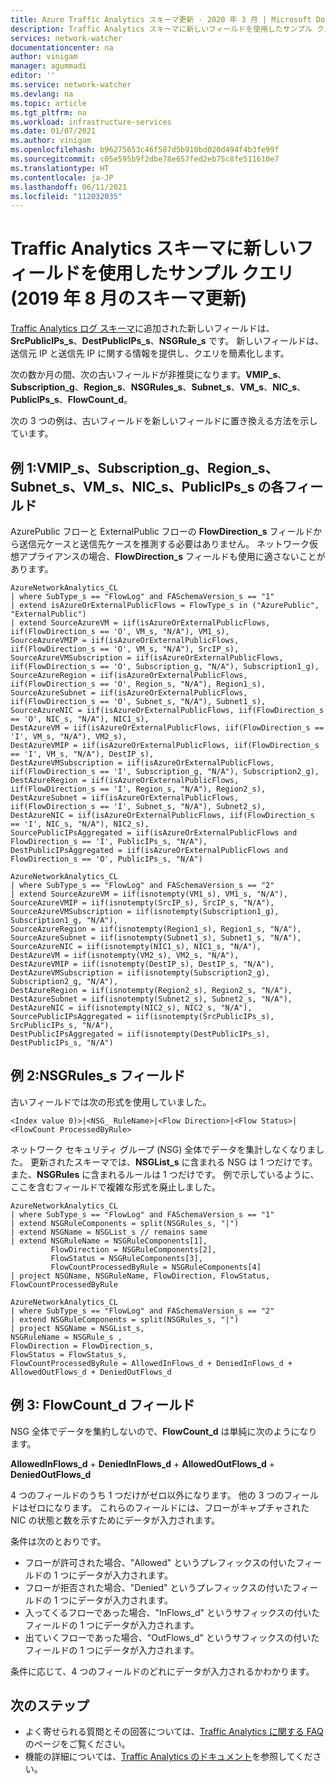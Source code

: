 ```yaml
---
title: Azure Traffic Analytics スキーマ更新 - 2020 年 3 月 | Microsoft Docs
description: Traffic Analytics スキーマに新しいフィールドを使用したサンプル クエリ。
services: network-watcher
documentationcenter: na
author: vinigam
manager: agummadi
editor: ''
ms.service: network-watcher
ms.devlang: na
ms.topic: article
ms.tgt_pltfrm: na
ms.workload: infrastructure-services
ms.date: 01/07/2021
ms.author: vinigam
ms.openlocfilehash: b96275653c46f587d5b910bd020d494f4b3fe99f
ms.sourcegitcommit: c05e595b9f2dbe78e657fed2eb75c8fe511610e7
ms.translationtype: HT
ms.contentlocale: ja-JP
ms.lasthandoff: 06/11/2021
ms.locfileid: "112032035"
---
```

# <a name="sample-queries-with-new-fields-in-the-traffic-analytics-schema-august-2019-schema-update"></a>Traffic Analytics スキーマに新しいフィールドを使用したサンプル クエリ (2019 年 8 月のスキーマ更新)

[Traffic Analytics ログ スキーマ](./traffic-analytics-schema.md)に追加された新しいフィールドは、**SrcPublicIPs_s**、**DestPublicIPs_s**、**NSGRule_s** です。 新しいフィールドは、送信元 IP と送信先 IP に関する情報を提供し、クエリを簡素化します。

次の数か月の間、次の古いフィールドが非推奨になります。**VMIP_s**、**Subscription_g**、**Region_s**、**NSGRules_s**、**Subnet_s**、**VM_s**、**NIC_s**、**PublicIPs_s**、**FlowCount_d**。

次の 3 つの例は、古いフィールドを新しいフィールドに置き換える方法を示しています。

## <a name="example-1-vmip_s-subscription_g-region_s-subnet_s-vm_s-nic_s-and-publicips_s-fields"></a>例 1:VMIP_s、Subscription_g、Region_s、Subnet_s、VM_s、NIC_s、PublicIPs_s の各フィールド

AzurePublic フローと ExternalPublic フローの **FlowDirection_s** フィールドから送信元ケースと送信先ケースを推測する必要はありません。 ネットワーク仮想アプライアンスの場合、**FlowDirection_s** フィールドも使用に適さないことがあります。

```Old Kusto query
AzureNetworkAnalytics_CL
| where SubType_s == "FlowLog" and FASchemaVersion_s == "1"
| extend isAzureOrExternalPublicFlows = FlowType_s in ("AzurePublic", "ExternalPublic")
| extend SourceAzureVM = iif(isAzureOrExternalPublicFlows, iif(FlowDirection_s == 'O', VM_s, "N/A"), VM1_s),
SourceAzureVMIP = iif(isAzureOrExternalPublicFlows, iif(FlowDirection_s == 'O', VM_s, "N/A"), SrcIP_s),
SourceAzureVMSubscription = iif(isAzureOrExternalPublicFlows, iif(FlowDirection_s == 'O', Subscription_g, "N/A"), Subscription1_g),
SourceAzureRegion = iif(isAzureOrExternalPublicFlows, iif(FlowDirection_s == 'O', Region_s, "N/A"), Region1_s),
SourceAzureSubnet = iif(isAzureOrExternalPublicFlows, iif(FlowDirection_s == 'O', Subnet_s, "N/A"), Subnet1_s),
SourceAzureNIC = iif(isAzureOrExternalPublicFlows, iif(FlowDirection_s == 'O', NIC_s, "N/A"), NIC1_s),
DestAzureVM = iif(isAzureOrExternalPublicFlows, iif(FlowDirection_s == 'I', VM_s, "N/A"), VM2_s),
DestAzureVMIP = iif(isAzureOrExternalPublicFlows, iif(FlowDirection_s == 'I', VM_s, "N/A"), DestIP_s),
DestAzureVMSubscription = iif(isAzureOrExternalPublicFlows, iif(FlowDirection_s == 'I', Subscription_g, "N/A"), Subscription2_g),
DestAzureRegion = iif(isAzureOrExternalPublicFlows, iif(FlowDirection_s == 'I', Region_s, "N/A"), Region2_s),
DestAzureSubnet = iif(isAzureOrExternalPublicFlows, iif(FlowDirection_s == 'I', Subnet_s, "N/A"), Subnet2_s),
DestAzureNIC = iif(isAzureOrExternalPublicFlows, iif(FlowDirection_s == 'I', NIC_s, "N/A"), NIC2_s),
SourcePublicIPsAggregated = iif(isAzureOrExternalPublicFlows and FlowDirection_s == 'I', PublicIPs_s, "N/A"),
DestPublicIPsAggregated = iif(isAzureOrExternalPublicFlows and FlowDirection_s == 'O', PublicIPs_s, "N/A")
```


```New Kusto query
AzureNetworkAnalytics_CL
| where SubType_s == "FlowLog" and FASchemaVersion_s == "2"
| extend SourceAzureVM = iif(isnotempty(VM1_s), VM1_s, "N/A"),
SourceAzureVMIP = iif(isnotempty(SrcIP_s), SrcIP_s, "N/A"),
SourceAzureVMSubscription = iif(isnotempty(Subscription1_g), Subscription1_g, "N/A"),
SourceAzureRegion = iif(isnotempty(Region1_s), Region1_s, "N/A"),
SourceAzureSubnet = iif(isnotempty(Subnet1_s), Subnet1_s, "N/A"),
SourceAzureNIC = iif(isnotempty(NIC1_s), NIC1_s, "N/A"),
DestAzureVM = iif(isnotempty(VM2_s), VM2_s, "N/A"),
DestAzureVMIP = iif(isnotempty(DestIP_s), DestIP_s, "N/A"),
DestAzureVMSubscription = iif(isnotempty(Subscription2_g), Subscription2_g, "N/A"),
DestAzureRegion = iif(isnotempty(Region2_s), Region2_s, "N/A"),
DestAzureSubnet = iif(isnotempty(Subnet2_s), Subnet2_s, "N/A"),
DestAzureNIC = iif(isnotempty(NIC2_s), NIC2_s, "N/A"),
SourcePublicIPsAggregated = iif(isnotempty(SrcPublicIPs_s), SrcPublicIPs_s, "N/A"),
DestPublicIPsAggregated = iif(isnotempty(DestPublicIPs_s), DestPublicIPs_s, "N/A")
```

## <a name="example-2-nsgrules_s-field"></a>例 2:NSGRules_s フィールド

古いフィールドでは次の形式を使用していました。

`<Index value 0)>|<NSG_ RuleName>|<Flow Direction>|<Flow Status>|<FlowCount ProcessedByRule>`

ネットワーク セキュリティ グループ (NSG) 全体でデータを集計しなくなりました。 更新されたスキーマでは、**NSGList_s** に含まれる NSG は 1 つだけです。 また、**NSGRules** に含まれるルールは 1 つだけです。 例で示しているように、ここを含むフィールドで複雑な形式を廃止しました。

```Old Kusto query
AzureNetworkAnalytics_CL
| where SubType_s == "FlowLog" and FASchemaVersion_s == "1"
| extend NSGRuleComponents = split(NSGRules_s, "|")
| extend NSGName = NSGList_s // remains same
| extend NSGRuleName = NSGRuleComponents[1],
         FlowDirection = NSGRuleComponents[2],
         FlowStatus = NSGRuleComponents[3],
         FlowCountProcessedByRule = NSGRuleComponents[4]
| project NSGName, NSGRuleName, FlowDirection, FlowStatus, FlowCountProcessedByRule
```

```New Kusto query
AzureNetworkAnalytics_CL
| where SubType_s == "FlowLog" and FASchemaVersion_s == "2"
| extend NSGRuleComponents = split(NSGRules_s, "|")
| project NSGName = NSGList_s,
NSGRuleName = NSGRule_s ,
FlowDirection = FlowDirection_s,
FlowStatus = FlowStatus_s,
FlowCountProcessedByRule = AllowedInFlows_d + DeniedInFlows_d + AllowedOutFlows_d + DeniedOutFlows_d
```

## <a name="example-3-flowcount_d-field"></a>例 3: FlowCount_d フィールド

NSG 全体でデータを集約しないので、**FlowCount_d** は単純に次のようになります。

**AllowedInFlows_d** + **DeniedInFlows_d** + **AllowedOutFlows_d** + **DeniedOutFlows_d**

4 つのフィールドのうち 1 つだけがゼロ以外になります。 他の 3 つのフィールドはゼロになります。 これらのフィールドには、フローがキャプチャされた NIC の状態と数を示すためにデータが入力されます。

条件は次のとおりです。

- フローが許可された場合、"Allowed" というプレフィックスの付いたフィールドの 1 つにデータが入力されます。
- フローが拒否された場合、"Denied" というプレフィックスの付いたフィールドの 1 つにデータが入力されます。
- 入ってくるフローであった場合、"InFlows_d" というサフィックスの付いたフィールドの 1 つにデータが入力されます。
- 出ていくフローであった場合、"OutFlows_d" というサフィックスの付いたフィールドの 1 つにデータが入力されます。

条件に応じて、4 つのフィールドのどれにデータが入力されるかわかります。

## <a name="next-steps"></a>次のステップ

- よく寄せられる質問とその回答については、[Traffic Analytics に関する FAQ](traffic-analytics-faq.yml) のページをご覧ください。
- 機能の詳細については、[Traffic Analytics のドキュメント](traffic-analytics.md)を参照してください。